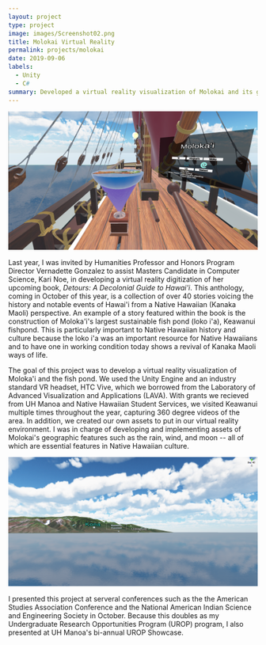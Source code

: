 ```yaml
---
layout: project
type: project
image: images/Screenshot02.png
title: Molokai Virtual Reality
permalink: projects/molokai
date: 2019-09-06
labels:
  - Unity
  - C#
summary: Developed a virtual reality visualization of Molokai and its geographic features.
---
```


<img class="ui medium right floated rounded image" src="/images/Screenshot01.png">

Last year, I was invited by Humanities Professor and Honors Program Director Vernadette Gonzalez to assist Masters Candidate in Computer Science, Kari Noe, in developing a virtual reality digitization of her upcoming book, <i>Detours: A Decolonial Guide to Hawai'i</i>. This anthology, coming in October of this year, is a collection of over 40 stories voicing the history and notable events of Hawai'i from a  Native Hawaiian (Kanaka Maoli) perspective. An example of a story featured within the book is the construction of Moloka'i's largest sustainable fish pond (loko i'a), Keawanui fishpond. This is particularly important to Native Hawaiian history and culture because the loko i'a was an important resource for Native Hawaiians and to have one in working condition today shows a revival of Kanaka Maoli ways of life.

The goal of this project was to develop a virtual reality visualization of Moloka'i and the fish pond. We used the Unity Engine and an industry standard VR headset, HTC Vive, which we borrowed from the Laboratory of Advanced Visualization and Applications (LAVA). With grants we recieved from UH Manoa and Native Hawaiian Student Services, we visited Keawanui multiple times throughout the year, capturing 360 degree videos of the area. In addition, we created our own assets to put in our virtual reality environment. I was in charge of developing and implementing assets of Molokai's geographic features such as the rain, wind, and moon -- all of which are essential features in Native Hawaiian culture. 

<img class="ui medium left floated rounded image" src="/images/Screenshot02.png">

I presented this project at serveral conferences such as the the American Studies Association Conference and the National American Indian Science and Engineering Society in October. Because this doubles as my Undergraduate Research Opportunities Program (UROP) program, I also presented at UH Manoa's bi-annual UROP Showcase.
